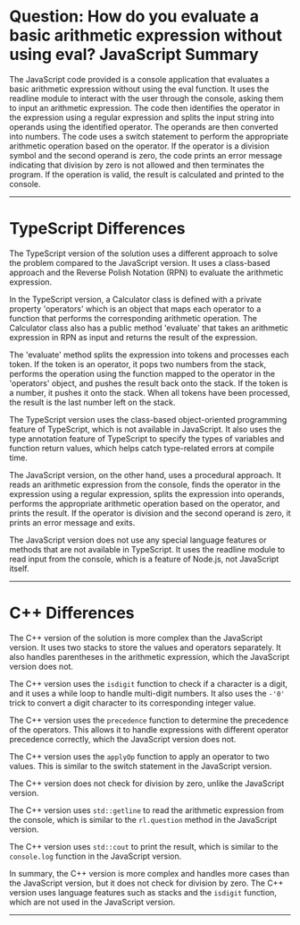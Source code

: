 # Question: How do you evaluate a basic arithmetic expression without using eval? JavaScript Summary

The JavaScript code provided is a console application that evaluates a basic arithmetic expression without using the eval function. It uses the readline module to interact with the user through the console, asking them to input an arithmetic expression. The code then identifies the operator in the expression using a regular expression and splits the input string into operands using the identified operator. The operands are then converted into numbers. The code uses a switch statement to perform the appropriate arithmetic operation based on the operator. If the operator is a division symbol and the second operand is zero, the code prints an error message indicating that division by zero is not allowed and then terminates the program. If the operation is valid, the result is calculated and printed to the console.

---

# TypeScript Differences

The TypeScript version of the solution uses a different approach to solve the problem compared to the JavaScript version. It uses a class-based approach and the Reverse Polish Notation (RPN) to evaluate the arithmetic expression. 

In the TypeScript version, a Calculator class is defined with a private property 'operators' which is an object that maps each operator to a function that performs the corresponding arithmetic operation. The Calculator class also has a public method 'evaluate' that takes an arithmetic expression in RPN as input and returns the result of the expression.

The 'evaluate' method splits the expression into tokens and processes each token. If the token is an operator, it pops two numbers from the stack, performs the operation using the function mapped to the operator in the 'operators' object, and pushes the result back onto the stack. If the token is a number, it pushes it onto the stack. When all tokens have been processed, the result is the last number left on the stack.

The TypeScript version uses the class-based object-oriented programming feature of TypeScript, which is not available in JavaScript. It also uses the type annotation feature of TypeScript to specify the types of variables and function return values, which helps catch type-related errors at compile time.

The JavaScript version, on the other hand, uses a procedural approach. It reads an arithmetic expression from the console, finds the operator in the expression using a regular expression, splits the expression into operands, performs the appropriate arithmetic operation based on the operator, and prints the result. If the operator is division and the second operand is zero, it prints an error message and exits. 

The JavaScript version does not use any special language features or methods that are not available in TypeScript. It uses the readline module to read input from the console, which is a feature of Node.js, not JavaScript itself.

---

# C++ Differences

The C++ version of the solution is more complex than the JavaScript version. It uses two stacks to store the values and operators separately. It also handles parentheses in the arithmetic expression, which the JavaScript version does not.

The C++ version uses the `isdigit` function to check if a character is a digit, and it uses a while loop to handle multi-digit numbers. It also uses the `-'0'` trick to convert a digit character to its corresponding integer value.

The C++ version uses the `precedence` function to determine the precedence of the operators. This allows it to handle expressions with different operator precedence correctly, which the JavaScript version does not.

The C++ version uses the `applyOp` function to apply an operator to two values. This is similar to the switch statement in the JavaScript version.

The C++ version does not check for division by zero, unlike the JavaScript version.

The C++ version uses `std::getline` to read the arithmetic expression from the console, which is similar to the `rl.question` method in the JavaScript version.

The C++ version uses `std::cout` to print the result, which is similar to the `console.log` function in the JavaScript version.

In summary, the C++ version is more complex and handles more cases than the JavaScript version, but it does not check for division by zero. The C++ version uses language features such as stacks and the `isdigit` function, which are not used in the JavaScript version.

---
